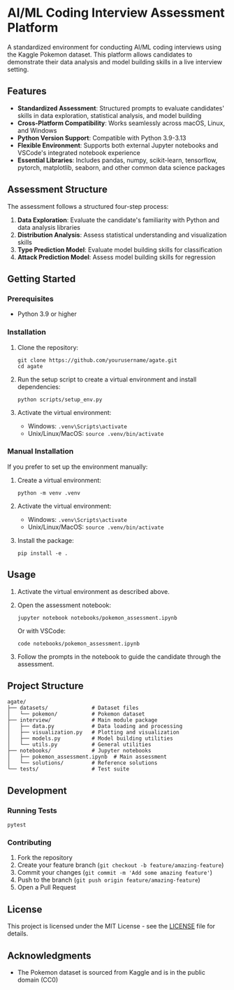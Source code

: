 # AI/ML Coding Interview Assessment Platform

A standardized environment for conducting AI/ML coding interviews using the Kaggle Pokemon dataset. This platform allows candidates to demonstrate their data analysis and model building skills in a live interview setting.

## Features

- **Standardized Assessment**: Structured prompts to evaluate candidates' skills in data exploration, statistical analysis, and model building
- **Cross-Platform Compatibility**: Works seamlessly across macOS, Linux, and Windows
- **Python Version Support**: Compatible with Python 3.9-3.13
- **Flexible Environment**: Supports both external Jupyter notebooks and VSCode's integrated notebook experience
- **Essential Libraries**: Includes pandas, numpy, scikit-learn, tensorflow, pytorch, matplotlib, seaborn, and other common data science packages

## Assessment Structure

The assessment follows a structured four-step process:

1. **Data Exploration**: Evaluate the candidate's familiarity with Python and data analysis libraries
2. **Distribution Analysis**: Assess statistical understanding and visualization skills
3. **Type Prediction Model**: Evaluate model building skills for classification
4. **Attack Prediction Model**: Assess model building skills for regression

## Getting Started

### Prerequisites

- Python 3.9 or higher

### Installation

1. Clone the repository:
   ```
   git clone https://github.com/yourusername/agate.git
   cd agate
   ```

2. Run the setup script to create a virtual environment and install dependencies:
   ```
   python scripts/setup_env.py
   ```

3. Activate the virtual environment:
   - Windows: `.venv\Scripts\activate`
   - Unix/Linux/MacOS: `source .venv/bin/activate`

### Manual Installation

If you prefer to set up the environment manually:

1. Create a virtual environment:
   ```
   python -m venv .venv
   ```

2. Activate the virtual environment:
   - Windows: `.venv\Scripts\activate`
   - Unix/Linux/MacOS: `source .venv/bin/activate`

3. Install the package:
   ```
   pip install -e .
   ```

## Usage

1. Activate the virtual environment as described above.

2. Open the assessment notebook:
   ```
   jupyter notebook notebooks/pokemon_assessment.ipynb
   ```
   
   Or with VSCode:
   ```
   code notebooks/pokemon_assessment.ipynb
   ```

3. Follow the prompts in the notebook to guide the candidate through the assessment.

## Project Structure

```
agate/
├── datasets/              # Dataset files
│   └── pokemon/           # Pokemon dataset
├── interview/             # Main module package
│   ├── data.py            # Data loading and processing
│   ├── visualization.py   # Plotting and visualization
│   ├── models.py          # Model building utilities
│   └── utils.py           # General utilities
├── notebooks/             # Jupyter notebooks
│   ├── pokemon_assessment.ipynb  # Main assessment
│   └── solutions/         # Reference solutions
└── tests/                 # Test suite
```

## Development

### Running Tests

```
pytest
```

### Contributing

1. Fork the repository
2. Create your feature branch (`git checkout -b feature/amazing-feature`)
3. Commit your changes (`git commit -m 'Add some amazing feature'`)
4. Push to the branch (`git push origin feature/amazing-feature`)
5. Open a Pull Request

## License

This project is licensed under the MIT License - see the [LICENSE](LICENSE) file for details.

## Acknowledgments

- The Pokemon dataset is sourced from Kaggle and is in the public domain (CC0)